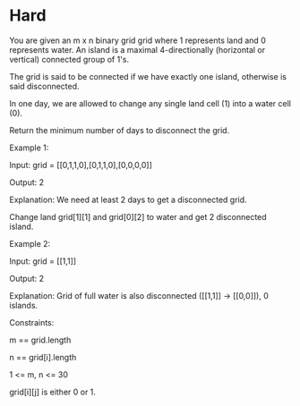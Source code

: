 # Hard

You are given an m x n binary grid grid where 1 represents land and 0 represents water. An island is a maximal 4-directionally (horizontal or vertical) connected group of 1's.

The grid is said to be connected if we have exactly one island, otherwise is said disconnected.

In one day, we are allowed to change any single land cell (1) into a water cell (0).

Return the minimum number of days to disconnect the grid.

 

Example 1:

Input: grid = [[0,1,1,0],[0,1,1,0],[0,0,0,0]]

Output: 2

Explanation: We need at least 2 days to get a disconnected grid.

Change land grid[1][1] and grid[0][2] to water and get 2 disconnected island.


Example 2:

Input: grid = [[1,1]]

Output: 2

Explanation: Grid of full water is also disconnected ([[1,1]] -> [[0,0]]), 0 islands.
 
Constraints:

m == grid.length

n == grid[i].length

1 <= m, n <= 30

grid[i][j] is either 0 or 1.
